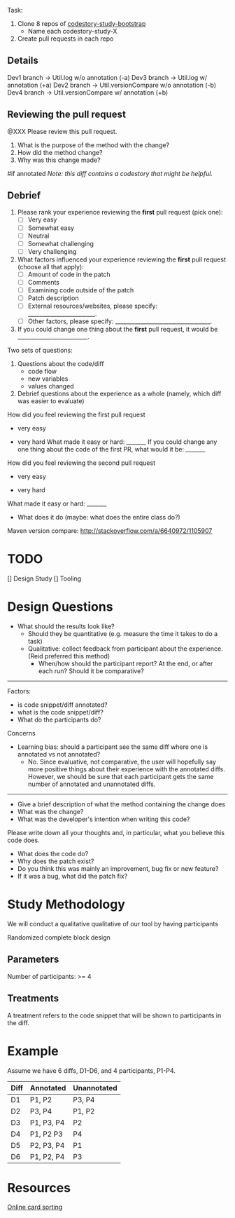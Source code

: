 
Task:
 1. Clone 8 repos of [codestory-study-bootstrap](https://github.com/ataraxie/codestory-study-bootstrap)
    - Name each codestory-study-X
 2. Create pull requests in each repo


## Details
Dev1 branch -> Util.log w/o annotation (-a)
Dev3 branch -> Util.log w/ annotation (+a)
Dev2 branch -> Util.versionCompare w/o annotation (-b)
Dev4 branch -> Util.versionCompare w/ annotation (+b)

## Reviewing the pull request
@XXX Please review this pull request.
  1. What is the purpose of the method with the change?
  2. How did the method change?
  3. Why was this change made?

#if annotated
_Note: this diff contains a codestory that might be helpful._


## Debrief
 1. Please rank your experience reviewing the **first** pull request (pick one):
    - [ ] Very easy
    - [ ] Somewhat easy
    - [ ] Neutral
    - [ ] Somewhat challenging
    - [ ] Very challenging
 2. What factors influenced your experience reviewing the **first** pull request
    (choose all that apply):
    - [ ] Amount of code in the patch
    - [ ] Comments
    - [ ] Examining code outside of the patch
    - [ ] Patch description
    - [ ] External resources/websites, please specify: ________________________.
    - [ ] Other factors, please specify: __________________________________.
 3. If you could change one thing about the **first** pull request, it would be
    _________________________.








Two sets of questions:
 1. Questions about the code/diff
      - code flow
      - new variables
      - values changed
 2. Debrief questions about the experience as a whole (namely, which diff was easier to evaluate)


How did you feel reviewing the first pull request
 - very easy

 - very hard
What made it easy or hard: _______
If you could change any one thing about the code of the first PR, what would it be: _______



How did you feel reviewing the second pull request
 - very easy

 - very hard

What made it easy or hard: _______



- What does it do (maybe: what does the entire class do?)














Maven version compare:
http://stackoverflow.com/a/6640972/1105907


# TODO
[] Design Study
[] Tooling


# Design Questions
 - What should the results look like?
   - Should they be quantitative (e.g. measure the time it takes to do a task)
   - Qualitative: collect feedback from participant about the experience. (Reid preferred this method)
     - When/how should the participant report? At the end, or after each run? Should it be comparative?


---
Factors:
 - is code snippet/diff annotated?
 - what is the code snippet/diff?
 - What do the participants do?

Concerns
 - Learning bias: should a participant see the same diff where one is annotated vs not annotated?
   - No. Since evaluative, not comparative, the user will hopefully say more positive things
     about their experience with the annotated diffs. However, we should be sure that each participant
     gets the same number of annotated and unannotated diffs.
---





  - Give a brief description of what the method containing the change does
  - What was the change?
  - What was the developer's intention when writing this code?




Please
write down all your thoughts and, in particular, what you believe this code does.


- What does the code do?
- Why does the patch exist?
- Do you think this was mainly an improvement, bug fix or new feature?
- If it was a bug, what did the patch fix?










# Study Methodology
We will conduct a qualitative qualitative of our tool by having participants

Randomized complete block design

## Parameters
Number of participants: >= 4

## Treatments
A treatment refers to the code snippet that will be shown to participants in the
diff.


# Example
Assume we have 6 diffs, D1-D6, and 4 participants, P1-P4.

| Diff | Annotated  | Unannotated |
| ---- | ---------- | ----------- |
|   D1 | P1, P2     | P3, P4
|   D2 | P3, P4     | P1, P2
|   D3 | P1, P3, P4 | P2
|   D4 | P1, P2  P3 | P4
|   D5 | P2, P3, P4 | P1
|   D6 | P1, P2, P4 | P3





# Resources
[Online card sorting](http://www.optimalworkshop.com/pricing)
